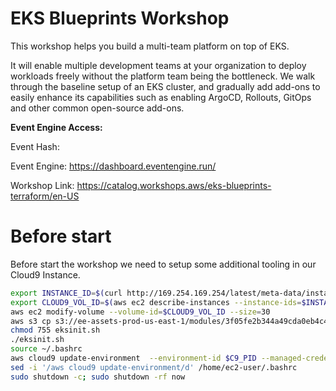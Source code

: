 # EKS Blueprints Workshop

This workshop helps you build a multi-team platform on top of EKS.

It will enable multiple development teams at your organization to deploy workloads freely without the platform team being the bottleneck. We walk through the baseline setup of an EKS cluster, and gradually add add-ons to easily enhance its capabilities such as enabling ArgoCD, Rollouts, GitOps and other common open-source add-ons.

**Event Engine Access:**

Event Hash:

Event Engine: https://dashboard.eventengine.run/

Workshop Link: https://catalog.workshops.aws/eks-blueprints-terraform/en-US

# Before start

Before start the workshop we need to setup some additional tooling in our Cloud9 Instance.

```bash
export INSTANCE_ID=$(curl http://169.254.169.254/latest/meta-data/instance-id)
export CLOUD9_VOL_ID=$(aws ec2 describe-instances --instance-ids=$INSTANCE_ID --query 'Reservations[].Instances[].BlockDeviceMappings[].Ebs[].VolumeId' --output text)
aws ec2 modify-volume --volume-id=$CLOUD9_VOL_ID --size=30
aws s3 cp s3://ee-assets-prod-us-east-1/modules/3f05fe2b344a49cda0eb4c465c609b58/v3/eksinit.sh .
chmod 755 eksinit.sh
./eksinit.sh
source ~/.bashrc
aws cloud9 update-environment  --environment-id $C9_PID --managed-credentials-action DISABLE
sed -i '/aws cloud9 update-environment/d' /home/ec2-user/.bashrc
sudo shutdown -c; sudo shutdown -rf now
```
